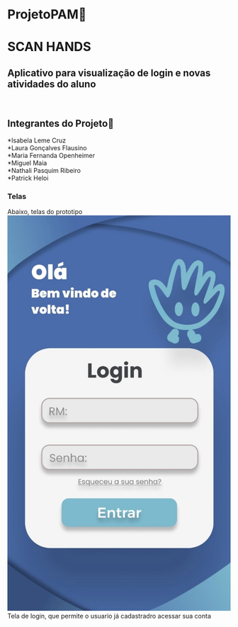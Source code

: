 # ProjetoPAM🚀<br>
# SCAN HANDS<br>
<h2>Aplicativo para visualização de login e novas atividades do aluno</h2><br>

## Integrantes do Projeto🤝 

*Isabela Leme Cruz<br>
*Laura Gonçalves Flausino<br>
*Maria Fernanda Openheimer<br>
*Miguel Maia<br>
*Nathali Pasquim Ribeiro<br>
*Patrick Heloi<br>

### Telas<br>
Abaixo, telas do prototipo 
![Texto Alternativo](login.jpg)
Tela de login, que permite o usuario já cadastradro acessar sua conta


